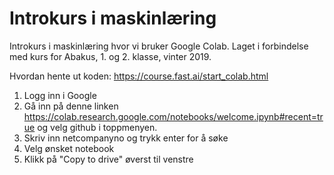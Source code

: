 # Introkurs i maskinlæring
Introkurs i maskinlæring hvor vi bruker Google Colab. Laget i forbindelse med kurs for Abakus, 1. og 2. klasse, vinter 2019.

Hvordan hente ut koden: https://course.fast.ai/start_colab.html

1. Logg inn i Google
2. Gå inn på denne linken https://colab.research.google.com/notebooks/welcome.ipynb#recent=true og velg github i toppmenyen.
3. Skriv inn netcompanyno og trykk enter for å søke
4. Velg ønsket notebook
5. Klikk på "Copy to drive" øverst til venstre
